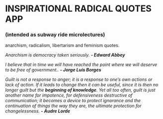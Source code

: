 # INSPIRATIONAL RADICAL QUOTES APP 
### (intended as subway ride microlectures)
anarchism, radicalism, libertarism and feminism quotes.

*Anarchism is democracy taken seriously. **- Edward Abbey***

*I believe that in time we will have reached the point where we will deserve to be free of government.. **- Jorge Luis Borges***

*Guilt is not a response to anger; it is a response to one’s own actions or lack of action. If it leads to change then it can be useful, since it is then no longer guilt but the **beginning of knowledge**. Yet all too often, guilt is just another name for impotence, for defensiveness destructive of communication; it becomes a device to protect ignorance and the continuation of things the way they are, the ultimate protection for changelessness. **- Audre Lorde***
